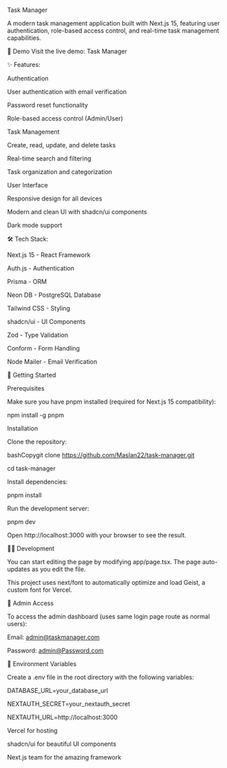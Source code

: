 Task Manager

A modern task management application built with Next.js 15, featuring user authentication, role-based access control, and real-time task management capabilities.

🚀 Demo
Visit the live demo: Task Manager


✨ Features:


Authentication

User authentication with email verification

Password reset functionality

Role-based access control (Admin/User)


Task Management

Create, read, update, and delete tasks

Real-time search and filtering

Task organization and categorization

User Interface

Responsive design for all devices

Modern and clean UI with shadcn/ui components

Dark mode support



🛠️ Tech Stack:


Next.js 15 - React Framework

Auth.js - Authentication

Prisma - ORM

Neon DB - PostgreSQL Database

Tailwind CSS - Styling

shadcn/ui - UI Components

Zod - Type Validation

Conform - Form Handling

Node Mailer - Email Verification


🚦 Getting Started



Prerequisites

Make sure you have pnpm installed (required for Next.js 15 compatibility):

npm install -g pnpm

Installation

Clone the repository:

bashCopygit clone https://github.com/Maslan22/task-manager.git

cd task-manager

Install dependencies:

pnpm install

Run the development server:

pnpm dev

Open http://localhost:3000 with your browser to see the result.


👩‍💻 Development

You can start editing the page by modifying app/page.tsx. The page auto-updates as you edit the file.

This project uses next/font to automatically optimize and load Geist, a custom font for Vercel.


🔑 Admin Access

To access the admin dashboard (uses same login page route as normal users):

Email: admin@taskmanager.com

Password: admin@Password.com


📝 Environment Variables

Create a .env file in the root directory with the following variables:

DATABASE_URL=your_database_url

NEXTAUTH_SECRET=your_nextauth_secret

NEXTAUTH_URL=http://localhost:3000


Vercel for hosting

shadcn/ui for beautiful UI components

Next.js team for the amazing framework
